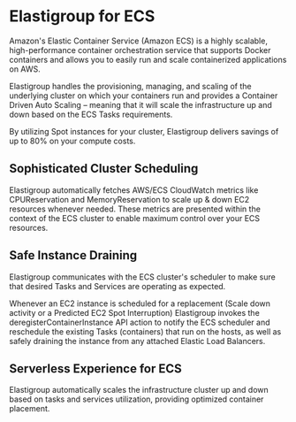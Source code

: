 <meta name="robots" content="noindex">

# Elastigroup for ECS

Amazon's Elastic Container Service (Amazon ECS) is a highly scalable, high-performance container orchestration service that supports Docker containers and allows you to easily run and scale containerized applications on AWS.

Elastigroup handles the provisioning, managing, and scaling of the underlying cluster on which your containers run and provides a Container Driven Auto Scaling – meaning that it will scale the infrastructure up and down based on the ECS Tasks requirements.

By utilizing Spot instances for your cluster, Elastigroup delivers savings of up to 80% on your compute costs.

## Sophisticated Cluster Scheduling

Elastigroup automatically fetches AWS/ECS CloudWatch metrics like CPUReservation and MemoryReservation to scale up & down EC2 resources whenever needed. These metrics are presented within the context of the ECS cluster to enable maximum control over your ECS resources.

## Safe Instance Draining

Elastigroup communicates with the ECS cluster's scheduler to make sure that desired Tasks and Services are operating as expected.

Whenever an EC2 instance is scheduled for a replacement (Scale down activity or a Predicted EC2 Spot Interruption) Elastigroup invokes the deregisterContainerInstance API action to notify the ECS scheduler and reschedule the existing Tasks (containers) that run on the hosts, as well as safely draining the instance from any attached Elastic Load Balancers.

## Serverless Experience for ECS

Elastigroup automatically scales the infrastructure cluster up and down based on tasks and services utilization, providing optimized container placement.
